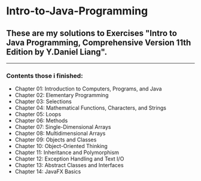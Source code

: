 <h1>Intro-to-Java-Programming</h1>
<h2>These are my solutions to Exercises "Intro to Java Programming, Comprehensive Version 11th Edition by Y.Daniel Liang".</h2>
<hr/>
<h3>Contents those i finished:</h3>
<ul>
    <li>Chapter 01: Introduction to Computers, Programs, and Java </li>
    <li>Chapter 02: Elementary Programming </li>
    <li>Chapter 03: Selections </li>
    <li>Chapter 04: Mathematical Functions, Characters, and Strings </li>
    <li>Chapter 05: Loops </li>
    <li>Chapter 06: Methods </li>
    <li>Chapter 07: Single-Dimensional Arrays</li>
    <li>Chapter 08: Multidimensional Arrays </li>
    <li>Chapter 09: Objects and Classes </li>
    <li>Chapter 10: Object-Oriented Thinking</li>
    <li>Chapter 11: Inheritance and Polymorphism </li>
    <li>Chapter 12: Exception Handling and Text I/O</li>
    <li>Chapter 13: Abstract Classes and Interfaces</li>
    <li>Chapter 14: JavaFX Basics </li>
</ul>
